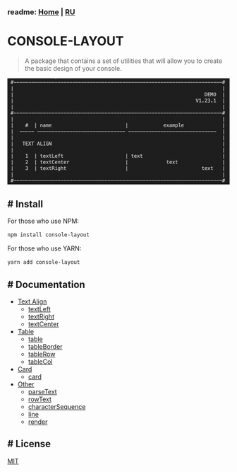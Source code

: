 ### readme: [Home](./../README.md) | [RU](./README-RU.md)

# CONSOLE-LAYOUT

> A package that contains a set of utilities that will allow you to create the basic design of your console.

![demo.png](./assets/DEMO.png)

## # Install

For those who use NPM:

```sh
npm install console-layout
```

For those who use YARN:

```sh
yarn add console-layout
```

## # Documentation

- [Text Align](./api/TEXT-ALIGN-EN.md)
  - [textLeft](./api/TEXT-ALIGN-EN.md#-text-left)
  - [textRight](./api/TEXT-ALIGN-EN.md#-text-right)
  - [textCenter](./api/TEXT-ALIGN-EN.md#-text-center)
- [Table](./api/TABLE-EN.md)
  - [table](./api/TABLE-EN.md#-table)
  - [tableBorder](./api/TABLE-EN.md#-table-border)
  - [tableRow](./api/TABLE-EN.md#-table-row)
  - [tableCol](./api/TABLE-EN.md#-table-col)
- [Card](./api/CARD-EN.md)
  - [card](./api/CARD-EN.md#-card)
- [Other](./api/OTHER-EN.md)
  - [parseText](./api/OTHER-EN.md#-parse-text)
  - [rowText](./api/OTHER-EN.md#-row-text)
  - [characterSequence](./api/OTHER-EN.md#-character-sequence)
  - [line](./api/OTHER-EN.md#-line)
  - [render](./api/OTHER-EN.md#-render)

## # License

[MIT](./../LICENSE)
